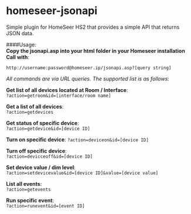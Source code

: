 homeseer-jsonapi
================

Simple plugin for HomeSeer HS2 that provides a simple API that returns JSON data.

####Usage:  
__Copy the jsonapi.asp into your html folder in your Homeseer installation__  
__Call with__:    

  ```http://username:password@homeseer.ip/jsonapi.asp?[query string]```

_All commands are via URL queries. The supported list is as follows_:  

__Get list of all devices located at Room / Interface__:  
  ```?action=getroom&id=[interface/room name]```

__Get a list of all devices__:  
  ```?action=getdevices```

__Get status of specific device__:  
  ```?action=getdevice&id=[device ID]```
  
__Turn on specific device__:
  ```?action=deviceon&id=[device ID]```  

__Turn off specific device__:  
  ```?action=devicceoff&id=[device ID]```  
  
__Set device value / dim level__:  
  ```?action=setdevicevalue&id=[device ID]&value=[device value]```  
  
__List all events__:  
  ```?action=getevents```  
  
__Run specific event__:  
  ```?action=runevent&id=[event ID]```  
